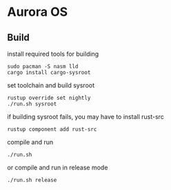 # Aurora OS

## Build

install required tools for building

	sudo pacman -S nasm lld
	cargo install cargo-sysroot

set toolchain and build sysroot

	rustup override set nightly
	./run.sh sysroot

if building sysroot fails, you may have to install rust-src

	rustup component add rust-src

compile and run

	./run.sh

or compile and run in release mode

	./run.sh release
